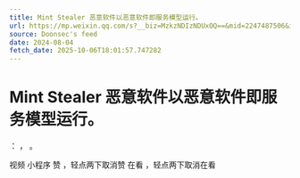 ```yaml
---
title: Mint Stealer 恶意软件以恶意软件即服务模型运行。
url: https://mp.weixin.qq.com/s?__biz=MzkzNDIzNDUxOQ==&mid=2247487506&idx=5&sn=728612e26dfaef0938cac7adb618e361
source: Doonsec's feed
date: 2024-08-04
fetch_date: 2025-10-06T18:01:57.747282
---
```


# Mint Stealer 恶意软件以恶意软件即服务模型运行。

：
，
。

视频
小程序
赞
，轻点两下取消赞
在看
，轻点两下取消在看
